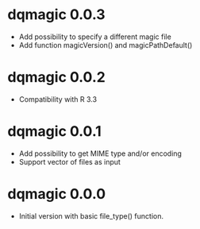 # dqmagic 0.0.3

* Add possibility to specify a different magic file
* Add function magicVersion() and magicPathDefault()

# dqmagic 0.0.2

* Compatibility with R 3.3

# dqmagic 0.0.1

* Add possibility to get MIME type and/or encoding
* Support vector of files as input

# dqmagic 0.0.0

* Initial version with basic file_type() function.
